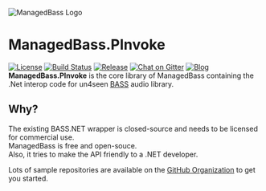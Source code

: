 ![ManagedBass Logo](https://raw.githubusercontent.com/ManagedBass/ManagedBass/master/ManagedBass.png)
# ManagedBass.PInvoke
[![License](https://img.shields.io/github/license/ManagedBass/ManagedBass.PInvoke.svg?style=flat-square)](articles/License.md)
[![Build Status](https://img.shields.io/appveyor/ci/MathewSachin/ManagedBass-PInvoke/master.svg?style=flat-square)](https://ci.appveyor.com/project/MathewSachin/ManagedBass-PInvoke)
[![Release](https://img.shields.io/nuget/v/ManagedBass.PInvoke.svg?style=flat-square)](https://nuget.org/packages/ManagedBass.PInvoke)
[![Chat on Gitter](https://img.shields.io/gitter/room/ManagedBass/ManagedBass.svg?style=flat-square)](https://gitter.im/ManagedBass/ManagedBass)
[![Blog](https://img.shields.io/badge/blog-wordpress-yellow.svg?style=flat-square)](https://managedbass.wordpress.com/)  
**ManagedBass.PInvoke** is the core library of ManagedBass containing the .Net interop code for un4seen [BASS](http://un4seen.com/bass.html) audio library.

## Why?
The existing BASS.NET wrapper is closed-source and needs to be licensed for commercial use.  
ManagedBass is free and open-souce.  
Also, it tries to make the API friendly to a .NET developer.

Lots of sample repositories are available on the [GitHub Organization](https://github.com/ManagedBass) to get you started.